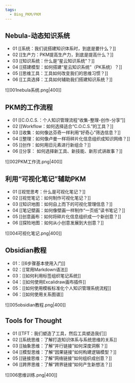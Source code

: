 ```yaml
---
tags:
  - Bing_PKM/PKM
---
```

## Nebula-动态知识系统
- 01 [[系统：我们说搭建知识体系时，到底是要什么？]]
- 02 [[生产力：PKM提高生产力，到底是提高什么？]]
- 03 [[知识系统：什么是“星云知识系统”？]]
- 04 [[搭建模型：如何搭建“星云知识系统”（PK系统）？]]
- 05 [[思维工具：工具如何改变我们的思维习惯？]]
- 06 [[工具选择：工具如何辅助我们搭建知识系统？]]

![[001nebula系统.png|400]]

## PKM的工作流程
- 01 [[C.O.C.S.：个人知识管理流程“收集-整理-创作-分享”]]
- 02 [[Workflow：如何选择适合“C.O.C.S.”的工具？]]
- 03 [[收集：如何像达芬奇一样利用“好奇心”筛选信息？]]
- 04 [[整理：如何像卢曼一样将碎片化信息组织成知识网络？]]
- 05 [[创作：如何用旧元素进行新组合？]]
- 06 [[分享： 如何选择新工具、新技能、新形式讲故事？]]

![[002PKM工作流.png|400]]

## 利用“可视化笔记”辅助PKM
- 01 [[视觉思考：什么是可视化笔记？]]
- 02 [[视觉笔记：如何制作可视化笔记？]]
- 03 [[知识地图：如何自上而下的可视化管理信息？]]
- 04 [[笔记壁画：如何像壁画一样制作“一页纸”读书笔记？]]
- 05 [[创意画布：如何将碎片化信息组织成一个新创意？]]
- 06 [[探险地图：如何从小创意发展到大创意？]]

![[004可视化笔记.png|400]]

## Obsidian教程
- 01：[[6步骤基本使用入门]]
- 02：[[常用Markdown语法]]
- 03：[[如何利用标签组织笔记系统]]
- 04：[[如何使用Excalidraw画布插件]]
- 05：[[如何使用模板标准化个人知识管理系统流程]]
- 06：[[如何使用关系图谱]]

![[005obsidian教程.png|400]]

## Tools for Thought
- 01 [[TFT：我们塑造了工具，然后工具塑造我们]]
- 02 [[系统思维：了解打造知识体系与系统思维的关系]]
- 03 [[抽象思维：了解“并行链接”如何深度洞察？]]
- 04 [[模型思维：了解“因果链接”如何构建逻辑模型？]]
- 05 [[链接思维：了解“网络链接”如何组织成创意？]]
- 06 [[跨界思维：了解“跨界链接”如何产生新想法？]]

![[006思维训练.png|400]]